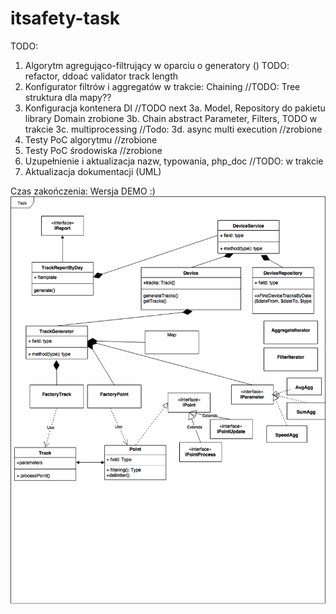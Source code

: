 # itsafety-task
TODO:
1. Algorytm agregująco-filtrujący w oparciu o generatory ()   TODO: refactor, ddoać  validator track length 
2. Konfigurator filtrów i aggregatów   w trakcie:  Chaining   //TODO: Tree struktura dla mapy??
3. Konfiguracja kontenera DI //TODO  next
3a. Model, Repository do pakietu library Domain  zrobione
3b. Chain abstract Parameter, Filters,  TODO  w trakcie
3c. multiprocessing  //Todo:
3d. async multi execution  //zrobione
4. Testy PoC algorytmu    //zrobione
5. Testy PoC środowiska  //zrobione
6. Uzupełnienie i aktualizacja nazw, typowania, php_doc //TODO: w trakcie
7. Aktualizacja dokumentacji (UML)  

Czas zakończenia: Wersja DEMO :)
![img](https://github.com/mariuszmilko/itsafety-task/blob/master/itsafety.png)

